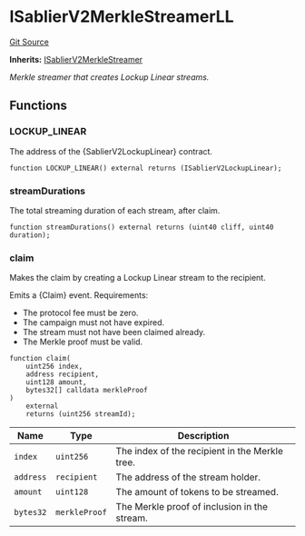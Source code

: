 # ISablierV2MerkleStreamerLL

[Git Source](https://github.com/sablier-labs/v2-periphery/tree/release/src/interfaces/ISablierV2MerkleStreamerLL.sol)

**Inherits:**
[ISablierV2MerkleStreamer](/contracts/v2/reference/periphery/interfaces/interface.ISablierV2MerkleStreamer)

_Merkle streamer that creates Lockup Linear streams._

## Functions

### LOCKUP_LINEAR

The address of the {SablierV2LockupLinear} contract.

```solidity
function LOCKUP_LINEAR() external returns (ISablierV2LockupLinear);
```

### streamDurations

The total streaming duration of each stream, after claim.

```solidity
function streamDurations() external returns (uint40 cliff, uint40 duration);
```

### claim

Makes the claim by creating a Lockup Linear stream to the recipient.

Emits a {Claim} event. Requirements:

- The protocol fee must be zero.
- The campaign must not have expired.
- The stream must not have been claimed already.
- The Merkle proof must be valid.

```solidity
function claim(
    uint256 index,
    address recipient,
    uint128 amount,
    bytes32[] calldata merkleProof
)
    external
    returns (uint256 streamId);
```

| Name      | Type          | Description                                    |
| --------- | ------------- | ---------------------------------------------- |
| `index`   | `uint256`     | The index of the recipient in the Merkle tree. |
| `address` | `recipient`   | The address of the stream holder.              |
| `amount`  | `uint128`     | The amount of tokens to be streamed.           |
| `bytes32` | `merkleProof` | The Merkle proof of inclusion in the stream.   |
